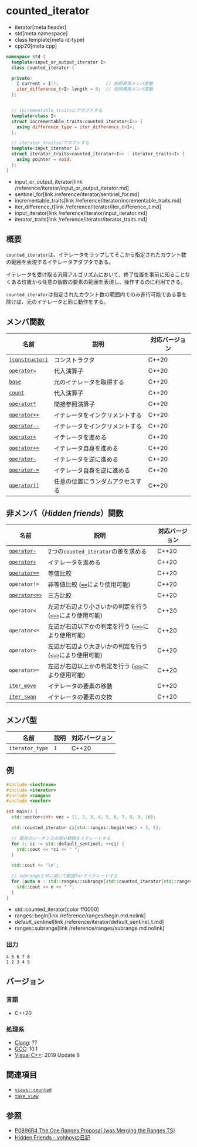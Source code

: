 # counted_iterator
* iterator[meta header]
* std[meta namespace]
* class template[meta id-type]
* cpp20[meta cpp]

```cpp
namespace std {
  template<input_or_output_iterator I>
  class counted_iterator {

  private:
    I current = I();                  // 説明専用メンバ変数
    iter_difference_t<I> length = 0;  // 説明専用メンバ変数
  };


  // incrementable_traitsにアダプトする
  template<class I>
  struct incrementable_traits<counted_iterator<I>> {
    using difference_type = iter_difference_t<I>;
  };

  // iterator_traitsにアダプトする
  template<input_iterator I>
  struct iterator_traits<counted_iterator<I>> : iterator_traits<I> {
    using pointer = void;
  };
}
```
* input_or_output_iterator[link /reference/iterator/input_or_output_iterator.md]
* sentinel_for[link /reference/iterator/sentinel_for.md]
* incrementable_traits[link /reference/iterator/incrementable_traits.md]
* iter_difference_t[link /reference/iterator/iter_difference_t.md]
* input_iterator[link /reference/iterator/input_iterator.md]
* iterator_traits[link /reference/iterator/iterator_traits.md]

## 概要
`counted_iterator`は、イテレータをラップしてそこから指定されたカウント数の範囲を表現するイテレータアダプタである。

イテレータを受け取る汎用アルゴリズムにおいて、終了位置を事前に知ることなくある位置から任意の個数の要素の範囲を表現し、操作するのに利用できる。

`counted_iterator`は指定されたカウント数の範囲内でのみ進行可能である事を除けば、元のイテレータと同じ動作をする。

## メンバ関数

| 名前 | 説明 | 対応バージョン |
|------------------------------------------------------|-------------|-------|
| [`(constructor)`](counted_iterator/op_constructor.md) | コンストラクタ | C++20 |
| [`operator=`](counted_iterator/op_assign.md)          | 代入演算子 | C++20 |
| [`base`](counted_iterator/base.md)          | 元のイテレータを取得する | C++20 |
| [`count`](counted_iterator/count.md)          | 代入演算子 | C++20 |
| [`operator*`](counted_iterator/op_deref.md)           | 間接参照演算子 | C++20 |
| [`operator++`](counted_iterator/op_increment.md)      | イテレータをインクリメントする | C++20 |
| [`operator--`](counted_iterator/op_decrement.md)      | イテレータをインクリメントする | C++20 |
| [`operator+`](counted_iterator/op_plus.md)      | イテレータを進める | C++20 |
| [`operator+=`](counted_iterator/op_plus_assign.md)    | イテレータ自身を進める | C++20 |
| [`operator-`](counted_iterator/op_unary_minus.md)     | イテレータを逆に進める | C++20 |
| [`operator-=`](counted_iterator/op_minus_assign.md)   | イテレータ自身を逆に進める | C++20 |
| [`operator[]`](counted_iterator/op_at.md)             | 任意の位置にランダムアクセスする | C++20 |

## 非メンバ（*Hidden friends*）関数

| 名前 | 説明 | 対応バージョン |
|------------------------------------------------------|-------------|-------|
| [`operator-`](counted_iterator/op_minus.md)          | 2つの`counted_iterator`の差を求める | C++20 |
| [`operator+`](counted_iterator/op_plus.md)           | イテレータを進める | C++20 |
| [`operator==`](counted_iterator/op_equal.md)         | 等値比較 | C++20 |
| `operator!=`     | 非等値比較 ([`==`](counted_iterator/op_equal.md)により使用可能) | C++20 |
| [`operator<=>`](counted_iterator/op_compare_3way.md)          | 三方比較 | C++20 |
| `operator<`           | 左辺が右辺より小さいかの判定を行う ([`<=>`](counted_iterator/op_compare_3way.md)により使用可能) | C++20 |
| `operator<=`    | 左辺が右辺以下かの判定を行う ([`<=>`](counted_iterator/op_compare_3way.md)により使用可能) | C++20 |
| `operator>`        | 左辺が右辺より大きいかの判定を行う ([`<=>`](counted_iterator/op_compare_3way.md)により使用可能) | C++20 |
| `operator>=` | 左辺が右辺以上かの判定を行う ([`<=>`](counted_iterator/op_compare_3way.md)により使用可能) | C++20 |
| [`iter_move`](counted_iterator/iter_move.md.nolink)     | イテレータの要素の移動 | C++20 |
| [`iter_swap`](counted_iterator/iter_swap.md.nolink)     | イテレータの要素の交換 | C++20 |

## メンバ型

| 名前 | 説明 | 対応バージョン |
|-----------------|-----|-------|
| `iterator_type` | `I` | C++20 |


## 例

```cpp example
#include <iostream>
#include <iterator>
#include <ranges>
#include <vector>

int main() {
  std::vector<int> vec = {1, 2, 3, 4, 5, 6, 7, 8, 9, 10};

  std::counted_iterator ci{std::ranges::begin(vec) + 3, 5};

  // 既存のシーケンスの部分範囲をイテレートする
  for (; ci != std::default_sentinel; ++ci) {
    std::cout << *ci << " ";
  }

  std::cout << '\n';

  // subrangeと共に用いて範囲forでイテレートする
  for (auto n : std::ranges::subrange{std::counted_iterator{std::ranges::begin(vec), 5}, std::default_sentinel}) {
    std::cout << n << " ";
  }
}
```
* std::counted_iterator[color ff0000]
* ranges::begin[link /reference/ranges/begin.md.nolink]
* default_sentinel[link /reference/iterator/default_sentinel_t.md]
* ranges::subrange[link /reference/ranges/subrange.md.nolink]

### 出力

```
4 5 6 7 8 
1 2 3 4 5 
```

## バージョン
### 言語
- C++20

### 処理系
- [Clang](/implementation.md#clang): ??
- [GCC](/implementation.md#gcc): 10.1
- [Visual C++](/implementation.md#visual_cpp): 2019 Update 8

## 関連項目

- [`views::counted`](/reference/ranges/counted.md.nolink)
- [`take_view`](/reference/ranges/take_view.md.nolink)

## 参照
- [P0896R4 The One Ranges Proposal (was Merging the Ranges TS)](http://www.open-std.org/jtc1/sc22/wg21/docs/papers/2018/p0896r4.pdf)
- [Hidden Friends - yohhoyの日記](https://yohhoy.hatenadiary.jp/entry/20190531/p1)
